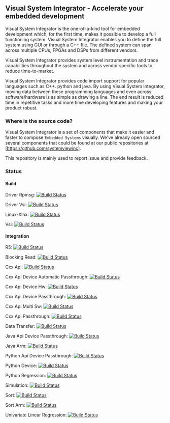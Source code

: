 ## Visual System Integrator - Accelerate your embedded development

Visual System Integrator is the one-of-a-kind tool for embedded development which, for the first time, makes it possible  to develop a full functioning system. Visual System Integrator enables you to define the full system using GUI or through a C++ file. The defined system can span across multiple CPUs, FPGAs and DSPs from different vendors. 

Visual System Integrator provides system level instrumentation and trace capabilities throughout the system and across vendor specific tools to reduce time-to-market.

Visual System Integrator provides code import support for popular languages such as C++. python and java. By using Visual System Integrator, moving data between these programming languages and even across software/hardware is as simple as drawing a line. The end result is reduced time in repetitive tasks and more time developing features and making your product robust.

### Where is the source code?
Visual System Integrator is a set of components that make it easier and faster to compose `Embedded Systems` visually. We've already open sourced several components that could be found at our public repositories at [https://github.com/systemviewinc].

This repository is mainly used to report issue and provide feedback.

### Status

#### Build

Driver Rpmsg: [![Build Status](http://systemview.ddns.net:8080/buildStatus/icon?job=build/driver_rpmsg)](http://systemview.ddns.net:8080/job/build/driver_rpmsg)

Driver Vsi: [![Build Status](http://systemview.ddns.net:8080/buildStatus/icon?job=build/driver_vsi)](http://systemview.ddns.net:8080/job/build/driver_vsi)

Linux-Xlnx: [![Build Status](http://systemview.ddns.net:8080/buildStatus/icon?job=build/linux-xlnx)](http://systemview.ddns.net:8080/job/build/linux-xlnx)

Vsi: [![Build Status](http://systemview.ddns.net:8080/buildStatus/icon?job=build/vsi)](http://systemview.ddns.net:8080/job/build/vsi)

#### Integration

R5: [![Build Status](http://systemview.ddns.net:8080/buildStatus/icon?job=integration/R5)](http://systemview.ddns.net:8080/job/integration/R5)

Blocking Read: [![Build Status](http://systemview.ddns.net:8080/buildStatus/icon?job=integration/blocking_read)](http://systemview.ddns.net:8080/job/integration/blocking_read)

Cxx Api: [![Build Status](http://systemview.ddns.net:8080/buildStatus/icon?job=integration/cxx_api)](http://systemview.ddns.net:8080/job/integration/cxx_api)

Cxx Api Device Automatic Passthrough: [![Build Status](http://systemview.ddns.net:8080/buildStatus/icon?job=integration/cxx_api_device_automatic_passthrough)](http://systemview.ddns.net:8080/job/integration/cxx_api_device_automatic_passthrough)

Cxx Api Device Hw: [![Build Status](http://systemview.ddns.net:8080/buildStatus/icon?job=integration/cxx_api_device_hw)](http://systemview.ddns.net:8080/job/integration/cxx_api_device_hw)

Cxx Api Device Passthrough: [![Build Status](http://systemview.ddns.net:8080/buildStatus/icon?job=integration/cxx_api_device_passthrough)](http://systemview.ddns.net:8080/job/integration/cxx_api_device_passthrough)

Cxx Api Multi Sw: [![Build Status](http://systemview.ddns.net:8080/buildStatus/icon?job=integration/cxx_api_multi_sw)](http://systemview.ddns.net:8080/job/integration/cxx_api_multi_sw)

Cxx Api Passthrough: [![Build Status](http://systemview.ddns.net:8080/buildStatus/icon?job=integration/cxx_api_passthrough)](http://systemview.ddns.net:8080/job/integration/cxx_api_passthrough)

Data Transfer: [![Build Status](http://systemview.ddns.net:8080/buildStatus/icon?job=integration/data_transfer)](http://systemview.ddns.net:8080/job/integration/data_transfer)

Java Api Device Passthrough: [![Build Status](http://systemview.ddns.net:8080/buildStatus/icon?job=integration/java_api_device_passthrough)](http://systemview.ddns.net:8080/job/integration/java_api_device_passthrough)

Java Arm: [![Build Status](http://systemview.ddns.net:8080/buildStatus/icon?job=integration/java_arm)](http://systemview.ddns.net:8080/job/integration/java_arm)

Python Api Device Passthrough: [![Build Status](http://systemview.ddns.net:8080/buildStatus/icon?job=integration/python_api_device_passthrough)](http://systemview.ddns.net:8080/job/integration/python_api_device_passthrough)

Python Device: [![Build Status](http://systemview.ddns.net:8080/buildStatus/icon?job=integration/python_device)](http://systemview.ddns.net:8080/job/integration/python_device)

Python Regression: [![Build Status](http://systemview.ddns.net:8080/buildStatus/icon?job=integration/python_regression)](http://systemview.ddns.net:8080/job/integration/python_regression)

Simulation: [![Build Status](http://systemview.ddns.net:8080/buildStatus/icon?job=integration/simulation)](http://systemview.ddns.net:8080/job/integration/simulation)

Sort: [![Build Status](http://systemview.ddns.net:8080/buildStatus/icon?job=integration/sort)](http://systemview.ddns.net:8080/job/integration/sort)

Sort Arm: [![Build Status](http://systemview.ddns.net:8080/buildStatus/icon?job=integration/sort_arm)](http://systemview.ddns.net:8080/job/integration/sort_arm)

Univariate Linear Regression: [![Build Status](http://systemview.ddns.net:8080/buildStatus/icon?job=integration/univariate_linear_regression)](http://systemview.ddns.net:8080/job/integration/univariate_linear_regression)
